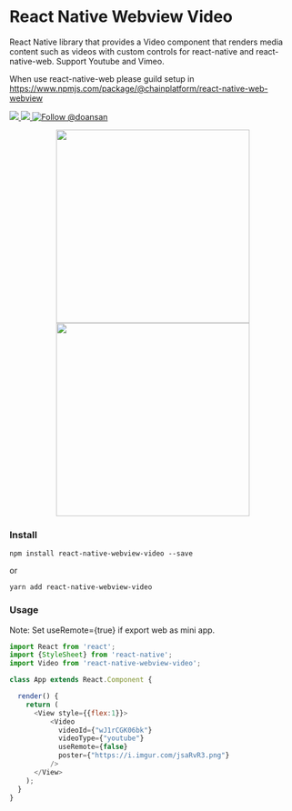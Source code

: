 # React Native Webview Video
React Native library that provides a Video component that renders media content such as videos with custom controls for react-native and react-native-web. Support Youtube and Vimeo.

When use react-native-web please guild setup in https://www.npmjs.com/package/@chainplatform/react-native-web-webview

<a href="https://npmjs.com/package/react-native-webview-video">
  <img src="https://img.shields.io/npm/v/react-native-webview-video.svg"></img>
  <img src="https://img.shields.io/npm/dt/react-native-webview-video.svg"></img>
</a>
<a href="https://twitter.com/intent/follow?screen_name=doansan"><img src="https://img.shields.io/twitter/follow/doansan.svg?label=Follow%20@doansan" alt="Follow @doansan"></img></a>

<p align="center">
  <img src="https://i.imgur.com/jsaRvR3.png" width="340px"></img>
  <img src="https://i.imgur.com/umyFYQb.png" width="340px"></img>
</p>

### Install
```
npm install react-native-webview-video --save
```
or
```
yarn add react-native-webview-video
```


### Usage

Note: Set useRemote={true} if export web as mini app.

```js
import React from 'react';
import {StyleSheet} from 'react-native';
import Video from 'react-native-webview-video';

class App extends React.Component {

  render() {
    return (
      <View style={{flex:1}}>
          <Video
            videoId={"wJ1rCGK06bk"}
            videoType={"youtube"}
            useRemote={false}
            poster={"https://i.imgur.com/jsaRvR3.png"}
          />
      </View>
    );
  }
}
```